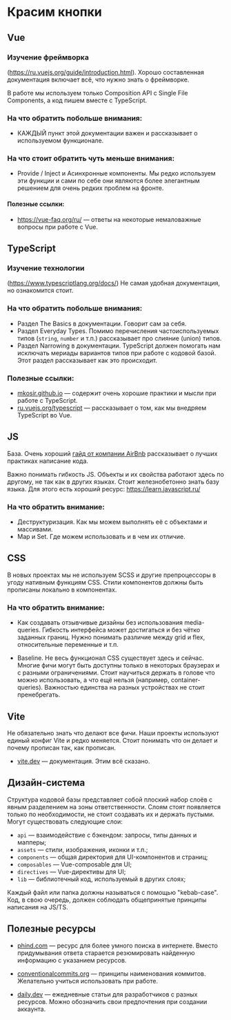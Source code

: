 # Красим кнопки
## Vue

### Изучение фреймворка

(https://ru.vuejs.org/guide/introduction.html). Хорошо составленная документация включает всё, что нужно знать о фреймворке.

В работе мы используем только Composition API с Single File Components, а код пишем вместе с TypeScript.

### На что обратить побольше внимания:

* КАЖДЫЙ пункт этой документации важен и рассказывает о используемом функционале.

### На что стоит обратить чуть меньше внимания:

* Provide / Inject и Асинхронные компоненты. Мы редко используем эти функции и
сами по себе они являются более элегантным решением для очень редких проблем
на фронте.

#### Полезные ссылки:

* https://vue-faq.org/ru/ — ответы на некоторые немаловажные вопросы при работе с Vue.

## TypeScript

### Изучение технологии

(https://www.typescriptlang.org/docs/) Не самая удобная документация, но ознакомится стоит.

### На что обратить побольше внимания:

* Раздел The Basics в документации. Говорит сам за себя.
* Раздел Everyday Types. Помимо перечисления частоиспользуемых типов (`string`, `number` и т.п.) рассказывает про слияние (union) типов.
* Раздел Narrowing в документации. TypeScript должен помогать нам исключать мериады вариантов типов при работе с кодовой базой. Этот раздел рассказывает как это происходит.

### Полезные ссылки:

* [mkosir.github.io](https://mkosir.github.io/typescript-style-guide/) — содержит очень хорошие практики и мысли при работе с TypeScript.
* [ru.vuejs.org/typescript](https://ru.vuejs.org/guide/typescript/overview.html) — рассказывает о том, как мы внедряем TypeScript во Vue.

## JS

База. Очень хороший [гайд от компании AirBnb](https://github.com/airbnb/javascript) рассказывает о лучших практиках написание кода.

Важно понимать гибкость JS. Объекты и их свойства работают здесь по другому, не так как в других языках. Стоит железнобетонно знать базу языка. Для этого есть хороший ресурс: https://learn.javascript.ru/

### На что обратить внимание:

* Деструктуризация. Как мы можем выполнять её с объектами и массивами.
* Map и Set. Где можем использовать и в чем их отличие.

## CSS

В новых проектах мы не используем SCSS и другие препроцессоры в угоду нативным функциям CSS. Стили компонентов должны быть прописаны локально в компонентах.

### На что обратить внимание:

* Как создавать отзывчивые дизайны без использования media-queries. Гибкость интерфейса может достигаться и без чётко заданных границ. Нужно понимать различие между grid и flex, относительные переменные и т.п.

* Baseline. Не весь функционал CSS существует здесь и сейчас. Многие фичи могут быть доступны только в некоторых браузерах и с разными ограничениями. Стоит научиться держать в голове что можно использовать, а что ещё нельзя (например, container-queries). Важностью единства на разных устройствах не стоит пренебрегать.

## Vite

Не обязательно знать что делают все фичи. Наши проекты используют единый конфиг Vite и редко меняется. Стоит понимать что он делает и почему прописан так, как прописан.

* [vite.dev](https://vite.dev/) — документация. Этим всё сказано.

## Дизайн-система

Структура кодовой базы представляет собой плоский набор слоёв с явным разделением на зоны ответственности. Слоям стоят появляется только по необходимости, не стоит создавать их и держать пустыми. Могут существовать следующие слои:

* `api` — взаимодействие с бэкендом: запросы, типы данных и мапперы;
* `assets` — стили, изображения, иконки и т.п.;
* `components` — общая директория для UI-компонентов и страниц;
* `composables` — Vue-composable для UI;
* `directives` — Vue-директивы для UI;
* `lib` — библиотечный код, используемый в других слоях;

Каждый файл или папка должны называться с помощью "kebab-case". Код, в свою очередь, должен соблюдать общепринятые принципы написания на JS/TS.

## Полезные ресурсы

* [phind.com](https://www.phind.com/) — ресурс для более умного поиска в интернете. Вместо придумывания ответа старается резюмировать найденную информацию с указанием ресурсов.

* [conventionalcommits.org](https://www.conventionalcommits.org/ru/v1.0.0/) — принципы наименования коммитов. Желательно учиться использовать при работе.

* [daily.dev](https://app.daily.dev/?ua=true) — ежедневные статьи для разработчиков с разных ресурсов. Можно обозначить свои предпочтения при создании аккаунта.

